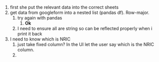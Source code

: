 1. first she put the relevant data into the correct sheets
2. get data from googleform into a nested list (pandas df). Row-major.
   1. try again with pandas
      1. **Ok**
   2. I need to ensure all are string so can be reflected properly when i print it back
3. I need to know which is NRIC
   1. just take fixed column? In the UI let the user say which is the NRIC column.
   2. 